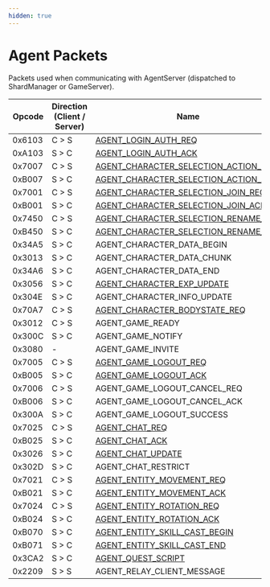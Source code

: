 ```yaml
---
hidden: true
---
```


# Agent Packets

Packets used when communicating with AgentServer (dispatched to ShardManager or GameServer).

| Opcode  | Direction (Client / Server) | Name |
|--------|----------------------------|------|
| 0x6103 | C > S                      | [AGENT_LOGIN_AUTH_REQ](agent_login_auth_req.md) |
| 0xA103 | S > C                      | [AGENT_LOGIN_AUTH_ACK](agent_login_auth_ack.md) |
| 0x7007 | C > S                      | [AGENT_CHARACTER_SELECTION_ACTION_REQ](agent_character_selection_action_req.md) |
| 0xB007 | S > C                      | [AGENT_CHARACTER_SELECTION_ACTION_ACK](agent_character_selection_action_ack.md) |
| 0x7001 | C > S                      | [AGENT_CHARACTER_SELECTION_JOIN_REQ](agent_character_selection_join_req.md) |
| 0xB001 | S > C                      | [AGENT_CHARACTER_SELECTION_JOIN_ACK](agent_character_selection_join_ack.md) |
| 0x7450 | C > S                      | [AGENT_CHARACTER_SELECTION_RENAME_REQ](agent_character_selection_rename_req.md) |
| 0xB450 | S > C                      | [AGENT_CHARACTER_SELECTION_RENAME_ACK](agent_character_selection_rename_ack.md) |
| 0x34A5 | S > C                      | AGENT_CHARACTER_DATA_BEGIN |
| 0x3013 | S > C                      | AGENT_CHARACTER_DATA_CHUNK |
| 0x34A6 | S > C                      | AGENT_CHARACTER_DATA_END |
| 0x3056 | S > C                      | [AGENT_CHARACTER_EXP_UPDATE](agent_character_exp_update.md) |
| 0x304E | S > C                      | AGENT_CHARACTER_INFO_UPDATE |
| 0x70A7 | C > S                      | [AGENT_CHARACTER_BODYSTATE_REQ](agent_character_bodystate_req.md) |
| 0x3012 | C > S                      | AGENT_GAME_READY |
| 0x300C | S > C                      | AGENT_GAME_NOTIFY |
| 0x3080 | -                          | AGENT_GAME_INVITE |
| 0x7005 | C > S                      | [AGENT_GAME_LOGOUT_REQ](agent_game_logout_req.md) |
| 0xB005 | S > C                      | [AGENT_GAME_LOGOUT_ACK](agent_game_logout_ack.md) |
| 0x7006 | C > S                      | AGENT_GAME_LOGOUT_CANCEL_REQ |
| 0xB006 | S > C                      | AGENT_GAME_LOGOUT_CANCEL_ACK |
| 0x300A | S > C                      | AGENT_GAME_LOGOUT_SUCCESS |
| 0x7025 | C > S                      | [AGENT_CHAT_REQ](agent_chat_req.md) |
| 0xB025 | S > C                      | [AGENT_CHAT_ACK](agent_chat_ack.md) |
| 0x3026 | S > C                      | [AGENT_CHAT_UPDATE](agent_chat_update.md) |
| 0x302D | S > C                      | AGENT_CHAT_RESTRICT |
| 0x7021 | C > S                      | [AGENT_ENTITY_MOVEMENT_REQ](agent_entity_movement_req.md) |
| 0xB021 | S > C                      | [AGENT_ENTITY_MOVEMENT_ACK](agent_entity_movement_ack.md) |
| 0x7024 | C > S                      | [AGENT_ENTITY_ROTATION_REQ](agent_entity_rotation_req.md) |
| 0xB024 | S > C                      | [AGENT_ENTITY_ROTATION_ACK](agent_entity_rotation_ack.md) |
| 0xB070 | S > C                      | [AGENT_ENTITY_SKILL_CAST_BEGIN](agent_entity_skill_cast_begin.md) |
| 0xB071 | S > C                      | [AGENT_ENTITY_SKILL_CAST_END](agent_entity_skill_cast_end.md) |
| 0x3CA2 | S > C                      | [AGENT_QUEST_SCRIPT](agent_quest_script.md) |
| 0x2209 | S > S                      | AGENT_RELAY_CLIENT_MESSAGE |
